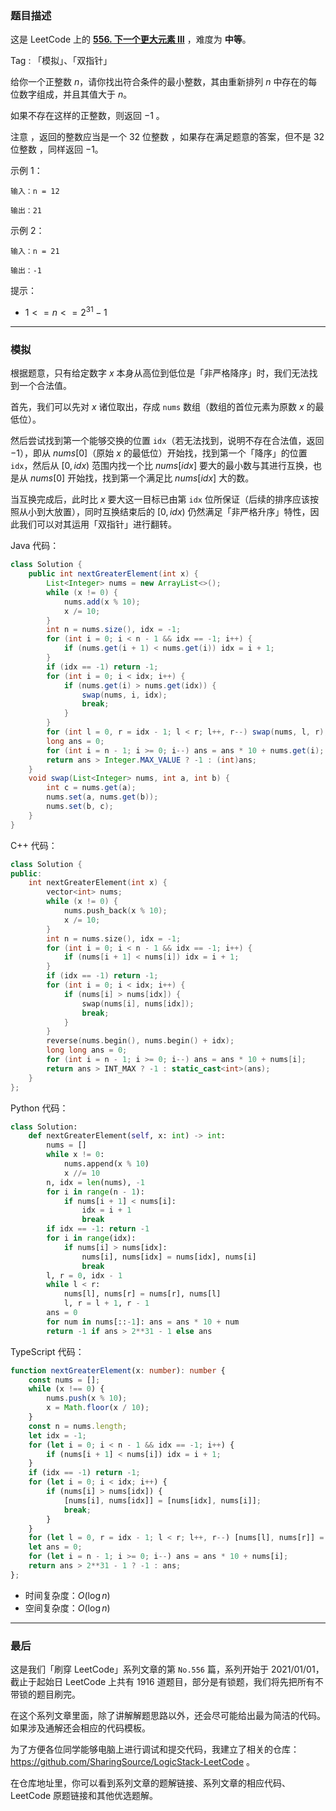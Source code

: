 ### 题目描述

这是 LeetCode 上的 **[556. 下一个更大元素 III](https://leetcode.cn/problems/next-greater-element-iii/solution/by-ac_oier-99bj/)** ，难度为 **中等**。

Tag : 「模拟」、「双指针」



给你一个正整数 $n$，请你找出符合条件的最小整数，其由重新排列 $n$ 中存在的每位数字组成，并且其值大于 $n$。

如果不存在这样的正整数，则返回 $-1$ 。

注意 ，返回的整数应当是一个 $32$ 位整数 ，如果存在满足题意的答案，但不是 $32$ 位整数 ，同样返回 $-1$。

示例 1：
```
输入：n = 12

输出：21
```
示例 2：
```
输入：n = 21

输出：-1
```

提示：
* $1 <= n <= 2^{31} - 1$

---

### 模拟

根据题意，只有给定数字 $x$ 本身从高位到低位是「非严格降序」时，我们无法找到一个合法值。

首先，我们可以先对 $x$ 诸位取出，存成 `nums` 数组（数组的首位元素为原数 $x$ 的最低位）。

然后尝试找到第一个能够交换的位置 `idx`（若无法找到，说明不存在合法值，返回 $-1$），即从 $nums[0]$（原始 $x$ 的最低位）开始找，找到第一个「降序」的位置 `idx`，然后从 $[0, idx)$ 范围内找一个比 $nums[idx]$ 要大的最小数与其进行互换，也是从 $nums[0]$ 开始找，找到第一个满足比 $nums[idx]$ 大的数。

当互换完成后，此时比 $x$ 要大这一目标已由第 `idx` 位所保证（后续的排序应该按照从小到大放置），同时互换结束后的 $[0, idx)$ 仍然满足「非严格升序」特性，因此我们可以对其运用「双指针」进行翻转。

Java 代码：
```Java
class Solution {
    public int nextGreaterElement(int x) {
        List<Integer> nums = new ArrayList<>();
        while (x != 0) {
            nums.add(x % 10);
            x /= 10;
        }
        int n = nums.size(), idx = -1;
        for (int i = 0; i < n - 1 && idx == -1; i++) {
            if (nums.get(i + 1) < nums.get(i)) idx = i + 1;
        }
        if (idx == -1) return -1;
        for (int i = 0; i < idx; i++) {
            if (nums.get(i) > nums.get(idx)) {
                swap(nums, i, idx);
                break;
            }
        }
        for (int l = 0, r = idx - 1; l < r; l++, r--) swap(nums, l, r);
        long ans = 0;
        for (int i = n - 1; i >= 0; i--) ans = ans * 10 + nums.get(i);
        return ans > Integer.MAX_VALUE ? -1 : (int)ans;
    }
    void swap(List<Integer> nums, int a, int b) {
        int c = nums.get(a);
        nums.set(a, nums.get(b));
        nums.set(b, c);
    }
}
```
C++ 代码：
```C++
class Solution {
public:
    int nextGreaterElement(int x) {
        vector<int> nums;
        while (x != 0) {
            nums.push_back(x % 10);
            x /= 10;
        }
        int n = nums.size(), idx = -1;
        for (int i = 0; i < n - 1 && idx == -1; i++) {
            if (nums[i + 1] < nums[i]) idx = i + 1;
        }
        if (idx == -1) return -1;
        for (int i = 0; i < idx; i++) {
            if (nums[i] > nums[idx]) {
                swap(nums[i], nums[idx]);
                break;
            }
        }
        reverse(nums.begin(), nums.begin() + idx);
        long long ans = 0;
        for (int i = n - 1; i >= 0; i--) ans = ans * 10 + nums[i];
        return ans > INT_MAX ? -1 : static_cast<int>(ans);
    }
};
```
Python 代码：
```Python
class Solution:
    def nextGreaterElement(self, x: int) -> int:
        nums = []
        while x != 0:
            nums.append(x % 10)
            x //= 10
        n, idx = len(nums), -1
        for i in range(n - 1):
            if nums[i + 1] < nums[i]:
                idx = i + 1
                break
        if idx == -1: return -1
        for i in range(idx):
            if nums[i] > nums[idx]:
                nums[i], nums[idx] = nums[idx], nums[i]
                break
        l, r = 0, idx - 1
        while l < r:
            nums[l], nums[r] = nums[r], nums[l]
            l, r = l + 1, r - 1
        ans = 0
        for num in nums[::-1]: ans = ans * 10 + num
        return -1 if ans > 2**31 - 1 else ans
```
TypeScript 代码：
```TypeScript
function nextGreaterElement(x: number): number {
    const nums = [];
    while (x !== 0) {
        nums.push(x % 10);
        x = Math.floor(x / 10);
    }
    const n = nums.length;
    let idx = -1;
    for (let i = 0; i < n - 1 && idx == -1; i++) {
        if (nums[i + 1] < nums[i]) idx = i + 1;
    }
    if (idx == -1) return -1;
    for (let i = 0; i < idx; i++) {
        if (nums[i] > nums[idx]) {
            [nums[i], nums[idx]] = [nums[idx], nums[i]];
            break;
        }
    }
    for (let l = 0, r = idx - 1; l < r; l++, r--) [nums[l], nums[r]] = [nums[r], nums[l]];
    let ans = 0;
    for (let i = n - 1; i >= 0; i--) ans = ans * 10 + nums[i];
    return ans > 2**31 - 1 ? -1 : ans;
};
```
* 时间复杂度：$O(\log{n})$
* 空间复杂度：$O(\log{n})$

---

### 最后

这是我们「刷穿 LeetCode」系列文章的第 `No.556` 篇，系列开始于 2021/01/01，截止于起始日 LeetCode 上共有 1916 道题目，部分是有锁题，我们将先把所有不带锁的题目刷完。

在这个系列文章里面，除了讲解解题思路以外，还会尽可能给出最为简洁的代码。如果涉及通解还会相应的代码模板。

为了方便各位同学能够电脑上进行调试和提交代码，我建立了相关的仓库：https://github.com/SharingSource/LogicStack-LeetCode 。

在仓库地址里，你可以看到系列文章的题解链接、系列文章的相应代码、LeetCode 原题链接和其他优选题解。

